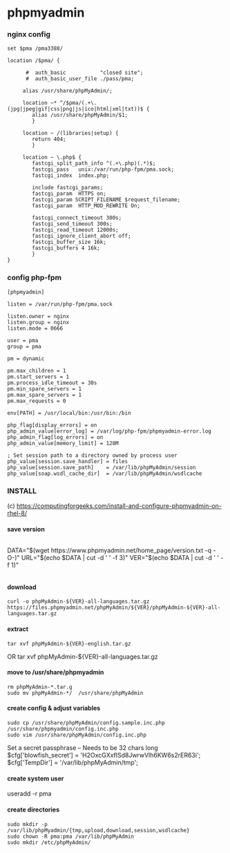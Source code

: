 phpmyadmin
==========
### nginx config

```
set $pma /pma3388/

location /$pma/ {

      #  auth_basic           "closed site";
      #  auth_basic_user_file ./pass/pma;

     alias /usr/share/phpMyAdmin/;

     location ~* ^/$pma/(.+\.(jpg|jpeg|gif|css|png|js|ico|html|xml|txt))$ {
        alias /usr/share/phpMyAdmin/$1;
        }
     
     location ~ /(libraries|setup) {
        return 404;
        }
        
     location ~ \.php$ {
        fastcgi_split_path_info ^(.+\.php)(.*)$;
        fastcgi_pass   unix:/var/run/php-fpm/pma.sock;
        fastcgi_index  index.php;
        
        include fastcgi_params;
        fastcgi_param  HTTPS on;
        fastcgi_param SCRIPT_FILENAME $request_filename;
        fastcgi_param  HTTP_MOD_REWRITE On;
        
        fastcgi_connect_timeout 300s;
        fastcgi_send_timeout 300s;
        fastcgi_read_timeout 12000s;
        fastcgi_ignore_client_abort off;
        fastcgi_buffer_size 16k;
        fastcgi_buffers 4 16k;
        }
}
```

### config php-fpm
```
[phpmyadmin]

listen = /var/run/php-fpm/pma.sock

listen.owner = nginx
listen.group = nginx
listen.mode = 0666

user = pma
group = pma

pm = dynamic

pm.max_children = 1
pm.start_servers = 1
pm.process_idle_timeout = 30s
pm.min_spare_servers = 1
pm.max_spare_servers = 1
pm.max_requests = 0

env[PATH] = /usr/local/bin:/usr/bin:/bin

php_flag[display_errors] = on
php_admin_value[error_log] = /var/log/php-fpm/phpmyadmin-error.log
php_admin_flag[log_errors] = on
php_admin_value[memory_limit] = 128M

; Set session path to a directory owned by process user
php_value[session.save_handler] = files
php_value[session.save_path]    = /var/lib/phpMyAdmin/session
php_value[soap.wsdl_cache_dir]  = /var/lib/phpMyAdmin/wsdlcache
```

### INSTALL

(c) <https://computingforgeeks.com/install-and-configure-phpmyadmin-on-rhel-8/>

#### save version
```
```
DATA="$(wget https://www.phpmyadmin.net/home_page/version.txt -q -O-)"
URL="$(echo $DATA | cut -d ' ' -f 3)"
VER="$(echo $DATA | cut -d ' ' -f 1)"
```
```
#### download
    curl -o phpMyAdmin-${VER}-all-languages.tar.gz https://files.phpmyadmin.net/phpMyAdmin/${VER}/phpMyAdmin-${VER}-all-languages.tar.gz

#### extract

    tar xvf phpMyAdmin-${VER}-english.tar.gz
OR
    tar xvf phpMyAdmin-${VER}-all-languages.tar.gz

#### move to /usr/share/phpmyadmin

    rm phpMyAdmin-*.tar.g
    sudo mv phpMyAdmin-*/  /usr/share/phpMyAdmin
    
#### create config & adjust variables

    sudo cp /usr/share/phpMyAdmin/config.sample.inc.php  /usr/share/phpmyadmin/config.inc.php
    sudo vim /usr/share/phpMyAdmin/config.inc.php

 Set a secret passphrase – Needs to be 32 chars long
 $cfg['blowfish_secret'] = 'H2OxcGXxflSd8JwrwVlh6KW6s2rER63i';
 $cfg['TempDir'] = '/var/lib/phpMyAdmin/tmp';
    
#### create system user
useradd -r pma    
    
#### create directories

    sudo mkdir -p /var/lib/phpMyadmin/{tmp,upload,download,session,wsdlcache}
    sudo chown -R pma:pma /var/lib/phpMyAdmin
    sudo mkdir /etc/phpMyAdmin/

